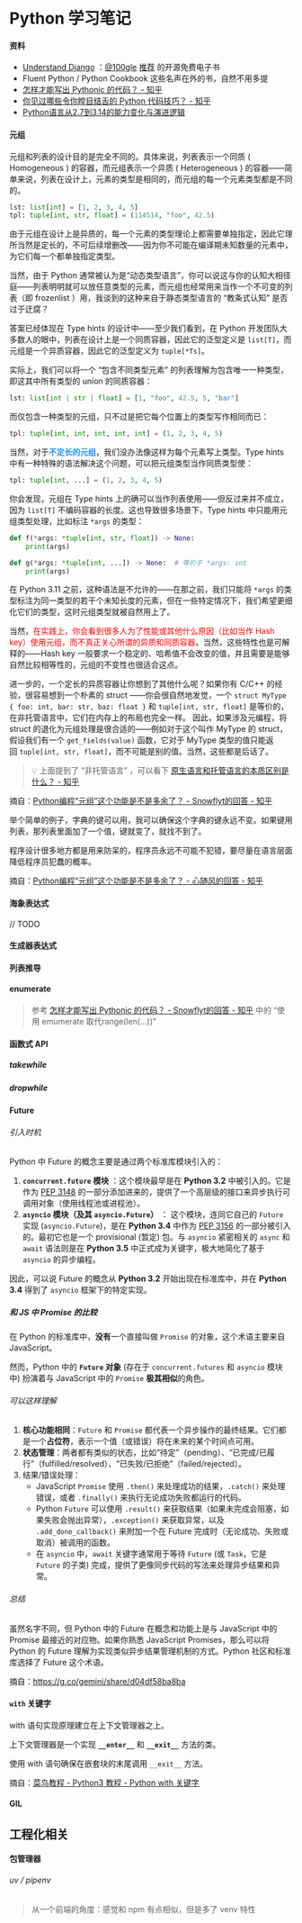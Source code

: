 # Python 学习笔记



#### 资料

- [Understand Django](https://www.mattlayman.com/understand-django) ：[@100gle](https://twitter.com/1oogle) [推荐](https://x.com/1oogle/status/1773376213731668129) 的开源免费电子书
- Fluent Python / Python Cookbook 这些名声在外的书，自然不用多提
- [怎样才能写出 Pythonic 的代码？ - 知乎](https://www.zhihu.com/question/21408921)
- [你见过哪些令你瞠目结舌的 Python 代码技巧？ - 知乎](
https://www.zhihu.com/question/37904398)
- [Python语言从2.7到3.14的能力变化与演进逻辑](https://mp.weixin.qq.com/s/iRVqDjvfsilxRugG65fJNw)


#### 元组

元组和列表的设计目的是完全不同的。具体来说，列表表示一个同质 ( Homogeneous ) 的容器，而元组表示一个异质 ( Heterogeneous ) 的容器——简单来说，列表在设计上，元素的类型是相同的，而元组的每一个元素类型都是不同的。

```py
lst: list[int] = [1, 2, 3, 4, 5]
tpl: tuple[int, str, float] = (114514, "foo", 42.5)
```

由于元组在设计上是异质的，每一个元素的类型理论上都需要单独指定，因此它理所当然是定长的，不可后续增删改——因为你不可能在编译期未知数量的元素中，为它们每一个都单独指定类型。

当然，由于 Python 通常被认为是“动态类型语言”，你可以说这与你的认知大相径庭——列表明明就可以放任意类型的元素，而元组也经常用来当作一个不可变的列表（即 frozenlist ）用，我谈到的这种来自于静态类型语言的 “教条式认知” 是否过于迂腐？

答案已经体现在 Type hints 的设计中——至少我们看到，在 Python 开发团队大多数人的眼中，列表在设计上是一个同质容器，因此它的泛型定义是 `list[T]`，而元组是一个异质容器，因此它的泛型定义为 `tuple[*Ts]`。

实际上，我们可以将一个 “包含不同类型元素” 的列表理解为包含唯一一种类型，即这其中所有类型的 union 的同质容器：

```py
lst: list[int | str | float] = [1, "foo", 42.5, 5, "bar"]
```

而仅包含一种类型的元组，只不过是把它每个位置上的类型写作相同而已：

```py
tpl: tuple[int, int, int, int, int] = (1, 2, 3, 4, 5)
```

当然，对于<font color=dodgerBlue>**不定长的元组**</font>，我们没办法像这样为每个元素写上类型。Type hints 中有一种特殊的语法解决这个问题，可以把元组类型当作同质类型使：

```py
tpl: tuple[int, ...] = (1, 2, 3, 4, 5)
```

你会发现，元组在 Type hints 上的确可以当作列表使用——但反过来并不成立，因为 `list[T]` 不编码容器的长度。这也导致很多场景下，Type hints 中只能用元组类型处理，比如标注 `*args` 的类型：

```py
def f(*args: *tuple[int, str, float]) -> None:
    print(args)

def g(*args: *tuple[int, ...]) -> None:  # 等价于 *args: int
    print(args)
```

在 Python 3.11 之前，这种语法是不允许的——在那之前，我们只能将 `*args` 的类型标注为同一类型的若干个未知长度的元素，但在一些特定情况下，我们希望更细化它们的类型，这时元组类型就被自然用上了。

当然，<font color=red>在实践上，你会看到很多人为了性能或其他什么原因（比如当作 Hash key）使用元组，而不真正关心所谓的异质和同质容器</font>。当然，这些特性也是可解释的——Hash key 一般要求一个稳定的、哈希值不会改变的值，并且需要是能够自然比较相等性的，元组的不变性也很适合这点。

进一步的，一个定长的异质容器让你想到了其他什么呢？如果你有 C/C++ 的经验，很容易想到一个朴素的 struct ——你会很自然地发觉，一个 `struct MyType { foo: int, bar: str, baz: float }` 和 `tuple[int, str, float]` 是等价的，在非托管语言中，它们在内存上的布局也完全一样。 因此，如果涉及元编程，将 struct 的退化为元组处理是很合适的——例如对于这个叫作 MyType 的 struct，假设我们有一个 `get_fields(value)` 函数，它对于 MyType 类型的值只能返回 `tuple[int, str, float]`，而不可能是别的值。当然，这些都是后话了。

> 💡 上面提到了 “非托管语言” ，可以看下 [原生语言和托管语言的本质区别是什么？ - 知乎](
https://www.zhihu.com/question/294040278)

摘自：[Python编程“元组”这个功能是不是多余了？ - Snowflyt的回答 - 知乎](
https://www.zhihu.com/question/1930753510372283154/answer/1934567538018218580)

举个简单的例子，字典的键可以用，我可以确保这个字典的键永远不变。如果键用列表，那列表里面加了一个值，键就变了，就找不到了。

程序设计很多地方都是用来防呆的，程序员永远不可能不犯错，要尽量在语言层面降低程序员犯蠢的概率。

摘自：[Python编程“元组”这个功能是不是多余了？ - 心随风的回答 - 知乎](
https://www.zhihu.com/question/1930753510372283154/answer/1930783103447700834)
#### 海象表达式

// TODO



#### 生成器表达式

#### 列表推导



#### enumerate

> 参考 [怎样才能写出 Pythonic 的代码？ - Snowflyt的回答 - 知乎](https://www.zhihu.com/question/21408921/answer/2557328805) 中的 “使用 emumerate 取代range(len(...))”



#### 函数式 API

##### takewhile



##### dropwhile



#### Future

###### 引入时机

Python 中 Future 的概念主要是通过两个标准库模块引入的：

1. **`concurrent.future` 模块** ：这个模块最早是在 **Python 3.2** 中被引入的。它是作为 [PEP 3148](https://peps.python.org/pep-3148/) 的一部分添加进来的，提供了一个高层级的接口来异步执行可调用对象（使用线程池或进程池）。
2. **`asyncio` 模块（及其 `asyncio.Future`）** ： 这个模块，连同它自己的 `Future` 实现 (`asyncio.Future`)，是在 **Python 3.4** 中作为 [PEP 3156](https://peps.python.org/pep-3156/) 的一部分被引入的。最初它也是一个 provisional (暂定) 包。与 `asyncio` 紧密相关的 `async` 和 `await` 语法则是在 **Python 3.5** 中正式成为关键字，极大地简化了基于 `asyncio` 的异步编程。

因此，可以说 Future 的概念从 **Python 3.2** 开始出现在标准库中，并在 **Python 3.4** 得到了 `asyncio` 框架下的特定实现。

##### 和 JS 中 Promise 的比较

在 Python 的标准库中，**没有**一个直接叫做 `Promise` 的对象，这个术语主要来自 JavaScript。

然而，Python 中的 **`Future` 对象** (存在于 `concurrent.futures` 和 `asyncio` 模块中) 扮演着与 JavaScript 中的 `Promise` **极其相似**的角色。

###### 可以这样理解

1. **核心功能相同**：`Future` 和 `Promise` 都代表一个异步操作的最终结果。它们都是一个**占位符**，表示一个值（或错误）将在未来的某个时间点可用。
2. **状态管理**：两者都有类似的状态，比如“待定”（pending）、“已完成/已履行”（fulfilled/resolved）、“已失败/已拒绝”（failed/rejected）。
3. 结果/错误处理：
   - JavaScript `Promise` 使用 `.then()` 来处理成功的结果，`.catch()` 来处理错误，或者 `.finally()` 来执行无论成功失败都运行的代码。
   - Python `Future` 可以使用 `.result()` 来获取结果（如果未完成会阻塞，如果失败会抛出异常），`.exception()` 来获取异常，以及 `.add_done_callback()` 来附加一个在 Future 完成时（无论成功、失败或取消）被调用的函数。
   - 在 `asyncio` 中，`await` 关键字通常用于等待 `Future` (或 `Task`，它是 `Future` 的子类) 完成，提供了更像同步代码的写法来处理异步结果和异常。

###### 总结

虽然名字不同，但 Python 中的 Future 在概念和功能上是与 JavaScript 中的 Promise 最接近的对应物。如果你熟悉 JavaScript Promises，那么可以将 Python 的 Future 理解为实现类似异步结果管理机制的方式。Python 社区和标准库选择了 Future 这个术语。

摘自：https://g.co/gemini/share/d04df58ba8ba



#### `with` 关键字

with 语句实现原理建立在上下文管理器之上。

上下文管理器是一个实现 **`__enter__`** 和 **`__exit__`** 方法的类。

使用 with 语句确保在嵌套块的末尾调用 `__exit__` 方法。

摘自：[菜鸟教程 - Python3 教程 - Python with 关键字](https://www.runoob.com/python3/python-with.html)



#### GIL



## 工程化相关

#### 包管理器

###### uv / pipenv

> 从一个前端的角度：感觉和 npm 有点相似，但是多了 venv 特性
